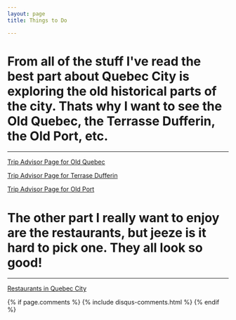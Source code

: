 ```yaml
---
layout: page
title: Things to Do

---
```


# From all of the stuff I've read the best part about Quebec City is exploring the old historical parts of the city. Thats why I want to see the Old Quebec, the Terrasse Dufferin, the Old Port, etc.

----- 


[Trip Advisor Page for Old Quebec](https://www.tripadvisor.com/Attraction_Review-g155033-d573466-Reviews-Old_Quebec-Quebec_City_Quebec.html)

[Trip Advisor Page for Terrase Dufferin](https://www.tripadvisor.com/Attraction_Review-g155033-d155589-Reviews-Terrasse_Dufferin-Quebec_City_Quebec.html)

[Trip Advisor Page for Old Port](https://www.tripadvisor.com/Attraction_Review-g155033-d169657-Reviews-Old_Port-Quebec_City_Quebec.html)


# The other part I really want to enjoy are the restaurants, but jeeze is it hard to pick one. They all look so good!

------

[Restaurants in Quebec City](https://www.tripadvisor.com/Restaurants-g155033-Quebec_City_Quebec.html)


{% if page.comments %}
  {% include disqus-comments.html %}
{% endif %}







